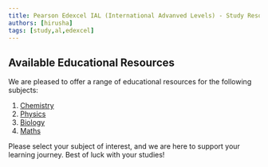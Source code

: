 ```yaml
---
title: Pearson Edexcel IAL (International Advanved Levels) - Study Resources
authors: [hirusha]
tags: [study,al,edexcel]
---
```


## Available Educational Resources

We are pleased to offer a range of educational resources for the following subjects:

1. [Chemistry](https://hirusha.xyz/blog/study-edexcel-ial-chemistry)
2. [Physics](https://hirusha.xyz/blog/study-edexcel-ial-physics)
3. [Biology](https://hirusha.xyz/blog/study-edexcel-ial-biology)
4. [Maths](https://hirusha.xyz/blog/study-edexcel-ial-maths)

Please select your subject of interest, and we are here to support your learning journey. Best of luck with your studies!
